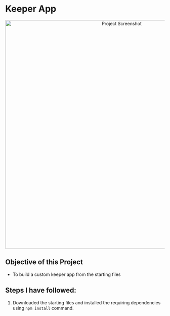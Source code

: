 # Keeper App

<div align="center">
    <img src="" alt="Project Screenshot" width=720px>
</div>

## Objective of this Project
* To build a custom keeper app from the starting files

## Steps I have followed:
1. Downloaded the starting files and installed the requiring dependencies using `npm install` command.